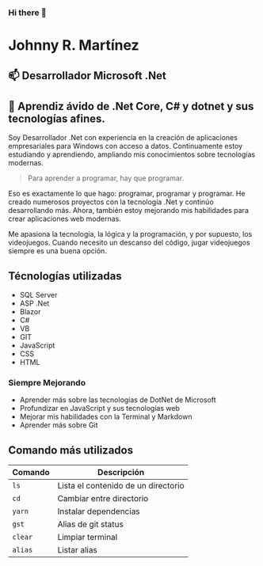 ### Hi there 👋

<!--
**FrankMorro/FrankMorro** is a ✨ _special_ ✨ repository because its `README.md` (this file) appears on your GitHub profile.

Here are some ideas to get you started:

- 🔭 I’m currently working on ...
- 🌱 I’m currently learning ...
- 👯 I’m looking to collaborate on ...
- 🤔 I’m looking for help with ...
- 💬 Ask me about ...
- 📫 How to reach me: ...
- 😄 Pronouns: ...
- ⚡ Fun fact: ...
-->

# Johnny R. Martínez
## 📫 Desarrollador Microsoft .Net

## 🌱 Aprendiz ávido de **.Net Core**, **C#** y **dotnet** y sus tecnologías afines.
Soy Desarrollador .Net con experiencia en la creación de aplicaciones empresariales para Windows con acceso a datos. Continuamente estoy estudiando y aprendiendo, ampliando mis conocimientos sobre tecnologías modernas.

>Para aprender a programar, hay que programar.

Eso es exactamente lo que hago: programar, programar y programar. He creado numerosos proyectos con la tecnología .Net y continúo desarrollando más. Ahora, también estoy mejorando mis habilidades para crear aplicaciones web modernas.

Me apasiona la tecnología, la lógica y la programación, y por supuesto, los videojuegos. Cuando necesito un descanso del código, jugar videojuegos siempre es una buena opción.

## Técnologías utilizadas

- SQL Server
- ASP .Net
- Blazor
- C# 
- VB
- GIT
- JavaScript
- CSS
- HTML

### Siempre Mejorando
- Aprender más sobre las tecnologías de DotNet de Microsoft
- Profundizar en JavaScript y sus tecnologías web
- Mejorar mis habilidades con la Terminal y Markdown
- Aprender más sobre Git

## Comando más utilizados

| Comando | Descripción                         |
|---------|-------------------------------------|
| `ls`    | Lista el contenido de un directorio |
| `cd`    | Cambiar entre directorio            |  
| `yarn`  | Instalar dependencias               |
| `gst`   | Alias de git status                 |
| `clear` | Limpiar terminal                    |
| `alias` | Listar alias                        |
